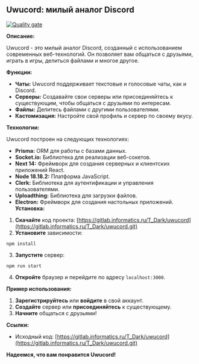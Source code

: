 ## Uwucord: милый аналог Discord

[![Quality gate](http://19.ip.gl.ply.gg:20786/api/project_badges/quality_gate?project=T_Dark_uwucord_816c0139-ab66-4fe7-8c1b-4f24db8e0239&token=sqb_9880ce267c9bed60f05cac502230aaac09421e25)](http://19.ip.gl.ply.gg:20786/dashboard?id=T_Dark_uwucord_816c0139-ab66-4fe7-8c1b-4f24db8e0239)

**Описание:**

Uwucord - это милый аналог Discord, созданный с использованием современных веб-технологий. Он позволяет вам общаться с друзьями, играть в игры, делиться файлами и многое другое.

**Функции:**

* **Чаты:** Uwucord поддерживает текстовые и голосовые чаты, как и Discord.
* **Серверы:** Создавайте свои серверы или присоединяйтесь к существующим, чтобы общаться с друзьями по интересам.
* **Файлы:** Делитесь файлами с другими пользователями.
* **Кастомизация:** Настройте свой профиль и сервер по своему вкусу.

**Технологии:**

Uwucord построен на следующих технологиях:

* **Prisma:** ORM для работы с базами данных.
* **Socket.io:** Библиотека для реализации веб-сокетов.
* **Next 14:** Фреймворк для создания серверных и клиентских приложений React.
* **Node 18.18.2:** Платформа JavaScript.
* **Clerk:** Библиотека для аутентификации и управления пользователями.
* **Uploadthing:** Библиотека для загрузки файлов.
* **Electron:** Фреймворк для создания настольных приложений.
**Установка:**

1. **Скачайте** код проекта: [https://gitlab.informatics.ru/T_Dark/uwucord](https://gitlab.informatics.ru/T_Dark/uwucord.git)
2. **Установите** зависимости:

```
npm install
```

3. **Запустите** сервер:

```
npm run start
```

4. **Откройте** браузер и перейдите по адресу `localhost:3000`.

**Пример использования:**

1. **Зарегистрируйтесь** или **войдите** в свой аккаунт.
2. **Создайте** сервер или **присоединяйтесь** к существующему.
3. **Начните** общаться с друзьями!

**Ссылки:**

* Исходный код: [https://gitlab.informatics.ru/T_Dark/uwucord](https://gitlab.informatics.ru/T_Dark/uwucord.git)

**Надеемся, что вам понравится Uwucord!**

